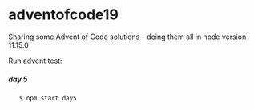 # adventofcode19
Sharing some Advent of Code solutions - doing them all in node version 11.15.0

Run advent test:
##### day 5
```
   $ npm start day5
```

